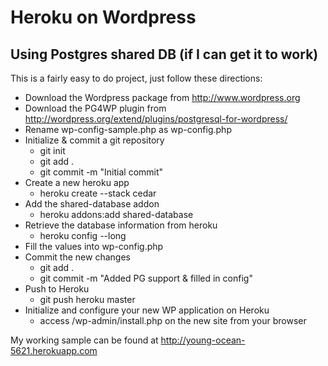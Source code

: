 # Heroku on Wordpress
## Using Postgres shared DB (if I can get it to work)

This is a fairly easy to do project, just follow these directions:

* Download the Wordpress package from http://www.wordpress.org
* Download the PG4WP plugin from http://wordpress.org/extend/plugins/postgresql-for-wordpress/
* Rename wp-config-sample.php as wp-config.php
* Initialize & commit a git repository
    * git init
    * git add .
    * git commit -m "Initial commit"
* Create a new heroku app
	* heroku create --stack cedar
* Add the shared-database addon
    * heroku addons:add shared-database
* Retrieve the database information from heroku
    * heroku config --long
* Fill the values into wp-config.php
* Commit the new changes
	* git add .
	* git commit -m "Added PG support & filled in config"
* Push to Heroku
	* git push heroku master
* Initialize and configure your new WP application on Heroku
    * access /wp-admin/install.php on the new site from your browser

My working sample can be found at http://young-ocean-5621.herokuapp.com